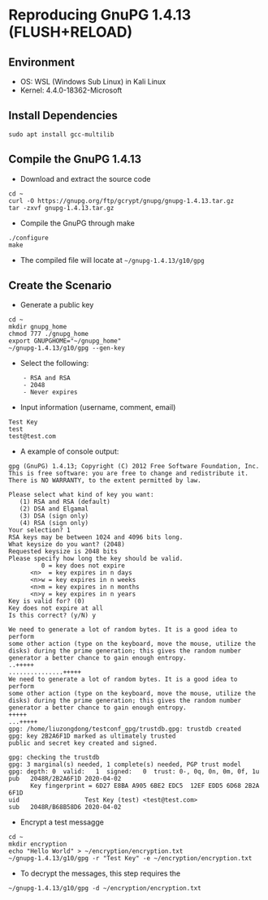 # Reproducing GnuPG 1.4.13 (FLUSH+RELOAD)

## Environment

- OS: WSL (Windows Sub Linux) in Kali Linux
- Kernel: 4.4.0-18362-Microsoft

## Install Dependencies

```
sudo apt install gcc-multilib
```

## Compile the GnuPG 1.4.13

- Download and extract the source code

```
cd ~
curl -O https://gnupg.org/ftp/gcrypt/gnupg/gnupg-1.4.13.tar.gz
tar -zxvf gnupg-1.4.13.tar.gz
```
- Compile the GnuPG through make
```
./configure
make
```
- The compiled file will locate at `~/gnupg-1.4.13/g10/gpg`

## Create the Scenario

- Generate a public key

```
cd ~
mkdir gnupg_home
chmod 777 ./gnupg_home
export GNUPGHOME="~/gnupg_home"
~/gnupg-1.4.13/g10/gpg --gen-key
```
- Select the following:
```
    - RSA and RSA
    - 2048
    - Never expires
```

- Input information (username, comment, email)

```
Test Key
test
test@test.com
```

- A example of console output:

```
gpg (GnuPG) 1.4.13; Copyright (C) 2012 Free Software Foundation, Inc.
This is free software: you are free to change and redistribute it.
There is NO WARRANTY, to the extent permitted by law.

Please select what kind of key you want:
   (1) RSA and RSA (default)
   (2) DSA and Elgamal
   (3) DSA (sign only)
   (4) RSA (sign only)
Your selection? 1
RSA keys may be between 1024 and 4096 bits long.
What keysize do you want? (2048)
Requested keysize is 2048 bits
Please specify how long the key should be valid.
         0 = key does not expire
      <n>  = key expires in n days
      <n>w = key expires in n weeks
      <n>m = key expires in n months
      <n>y = key expires in n years
Key is valid for? (0)
Key does not expire at all
Is this correct? (y/N) y

We need to generate a lot of random bytes. It is a good idea to perform
some other action (type on the keyboard, move the mouse, utilize the
disks) during the prime generation; this gives the random number
generator a better chance to gain enough entropy.
..+++++
...............+++++
We need to generate a lot of random bytes. It is a good idea to perform
some other action (type on the keyboard, move the mouse, utilize the
disks) during the prime generation; this gives the random number
generator a better chance to gain enough entropy.
+++++
...+++++
gpg: /home/liuzongdong/testconf_gpg/trustdb.gpg: trustdb created
gpg: key 2B2A6F1D marked as ultimately trusted
public and secret key created and signed.

gpg: checking the trustdb
gpg: 3 marginal(s) needed, 1 complete(s) needed, PGP trust model
gpg: depth: 0  valid:   1  signed:   0  trust: 0-, 0q, 0n, 0m, 0f, 1u
pub   2048R/2B2A6F1D 2020-04-02
      Key fingerprint = 6D27 E8BA A905 6BE2 EDC5  12EF EDD5 6D68 2B2A 6F1D
uid                  Test Key (test) <test@test.com>
sub   2048R/B68B58D6 2020-04-02
```
- Encrypt a test messagge

```
cd ~
mkdir encryption
echo "Hello World" > ~/encryption/encryption.txt
~/gnupg-1.4.13/g10/gpg -r "Test Key" -e ~/encryption/encryption.txt
```

- To decrypt the messages, this step requires the  

```
~/gnupg-1.4.13/g10/gpg -d ~/encryption/encryption.txt
```
